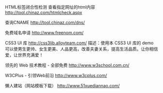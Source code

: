 HTML标签闭合性检测
查看指定网址的html内容
http://tool.chinaz.com/htmlcheck.aspx

查询CNAME
http://tool.chinaz.com/dns/

免费域名申请
http://www.freenom.com/

CSS3 UI 库
http://css3lib.alloyteam.com/
描述：使用本 CSS3 UI 库的 demo 可以使男生更帅、女生更美、人品更高，改善夫妻关系，提高生活品质。让你相信爱，让世界充满爱！

领先的 Web 技术教程 - 全部免费
http://www.w3school.com.cn/

W3CPlus - 引领Web前沿
http://www.w3cplus.com/

懒人建站（网站模板下载）
http://www.51xuediannao.com/




